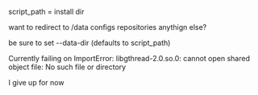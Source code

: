 script_path = install dir

want to redirect to /data
configs
repositories
anythign else?

be sure to set --data-dir (defaults to script_path)

Currently failing on
ImportError: libgthread-2.0.so.0: cannot open shared object file: No such file or directory

I give up for now
